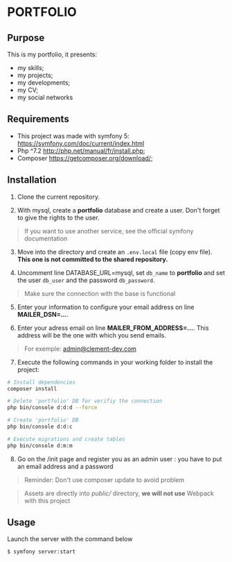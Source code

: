 # PORTFOLIO

## Purpose

This is my portfolio, it presents:

- my skills;
- my projects;
- my developments;
- my CV;
- my social networks


## Requirements

- This project was made with symfony 5: https://symfony.com/doc/current/index.html
- Php ^7.2 http://php.net/manual/fr/install.php;
- Composer https://getcomposer.org/download/;


## Installation

1. Clone the current repository.

2. With mysql, create a **portfolio** database and create a user. Don't forget to give the rights to the user.
> If you want to use another service, see the official symfony documentation

3. Move into the directory and create an `.env.local` file (copy env file). **This one is not committed to the shared repository.**

4. Uncomment line DATABASE_URL=mysql, set `db_name` to **portfolio** and set the user `db_user` and the password `db_password`.
> Make sure the connection with the base is functional

5. Enter your information to configure your email address on line **MAILER_DSN=...**.

6. Enter your adress email on line **MAILER_FROM_ADDRESS=...**. This address will be the one with which you send emails.
> For exemple: admin@clement-dev.com

7. Execute the following commands in your working folder to install the project:

```bash
# Install dependencies
composer install

# Delete 'portfolio' DB for verifiy the connection
php bin/console d:d:d --force

# Create 'portfolio' DB
php bin/console d:d:c

# Execute migrations and create tables
php bin/console d:m:m
```

8. Go on the /init page and register you as an admin user : you have to put an email address and a password

> Reminder: Don't use composer update to avoid problem

> Assets are directly into _public/_ directory, **we will not use** Webpack with this project


## Usage

Launch the server with the command below

```bash
$ symfony server:start
```
